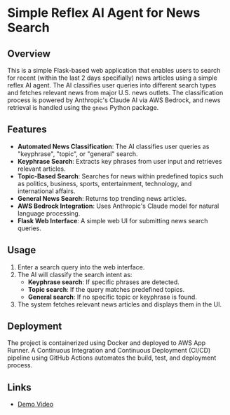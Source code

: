 # Simple Reflex AI Agent for News Search

## Overview
This is a simple Flask-based web application that enables users to search for recent (within the last 2 days specifially) news articles using a simple reflex AI agent. The AI classifies user queries into different search types and fetches relevant news from major U.S. news outlets. The classification process is powered by Anthropic's Claude AI via AWS Bedrock, and news retrieval is handled using the `gnews` Python package.

## Features
- **Automated News Classification**: The AI classifies user queries as "keyphrase", "topic", or "general" search.
- **Keyphrase Search**: Extracts key phrases from user input and retrieves relevant articles.
- **Topic-Based Search**: Searches for news within predefined topics such as politics, business, sports, entertainment, technology, and international affairs.
- **General News Search**: Returns top trending news articles.
- **AWS Bedrock Integration**: Uses Anthropic's Claude model for natural language processing.
- **Flask Web Interface**: A simple web UI for submitting news search queries.

## Usage
1. Enter a search query into the web interface.
2. The AI will classify the search intent as:
   - **Keyphrase search**: If specific phrases are detected.
   - **Topic search**: If the query matches predefined topics.
   - **General search**: If no specific topic or keyphrase is found.
3. The system fetches relevant news articles and displays them in the UI.
   
## Deployment
The project is containerized using Docker and deployed to AWS App Runner. A Continuous Integration and Continuous Deployment (CI/CD) pipeline using GitHub Actions automates the build, test, and deployment process.

## Links
- [Demo Video](https://youtu.be/xq1dTqnDkok)